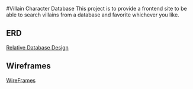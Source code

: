#Villain Character Database
This project is to provide a frontend site to be able to search villains from a database and favorite whichever you like.

## ERD

[Relative Database Design](https://files.slack.com/files-pri/T0351JZQ0-FD3PNGXUN/screen_shot_2018-09-27_at_11.02.42_am.png)

## Wireframes

[WireFrames](https://drive.google.com/file/d/1EOKDtv5QbE6I9c8Rfwb_MboP02_fzQCu/view?usp=sharing)



